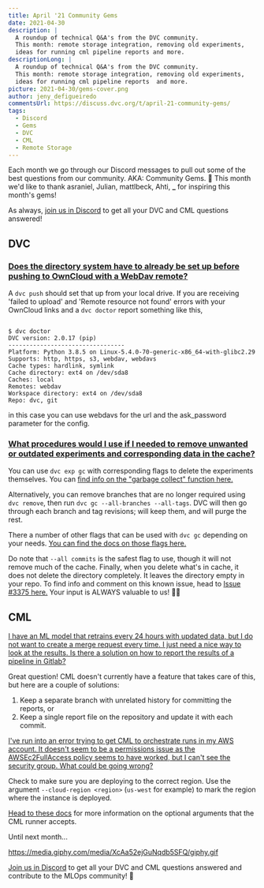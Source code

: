 ```yaml
---
title: April '21 Community Gems
date: 2021-04-30
description: |
  A roundup of technical Q&A's from the DVC community. 
  This month: remote storage integration, removing old experiments,
  ideas for running cml pipeline reports and more.
descriptionLong: |
  A roundup of technical Q&A's from the DVC community. 
  This month: remote storage integration, removing old experiments,
  ideas for running cml pipeline reports  and more.
picture: 2021-04-30/gems-cover.png
author: jeny_defigueiredo
commentsUrl: https://discuss.dvc.org/t/april-21-community-gems/
tags:
  - Discord
  - Gems
  - DVC
  - CML
  - Remote Storage
---
```


Each month we go through our Discord messages to pull out some of the best
questions from our community. AKA: Community Gems. 💎 This month we'd like to
thank asraniel, Julian, mattlbeck, Ahti, **\_** for inspiring this month's gems!

As always, [join us in Discord](https://discord.com/invite/dvwXA2N) to get all
your DVC and CML questions answered!

## DVC

### [Does the directory system have to already be set up before pushing to OwnCloud with a WebDav remote?](https://discord.com/channels/485586884165107732/485596304961962003/831472645508694046)

A `dvc push` should set that up from your local drive. If you are receiving
'failed to upload' and 'Remote resource not found' errors with your OwnCloud
links and a `dvc doctor` report something like this,

```dvc

$ dvc doctor
DVC version: 2.0.17 (pip)
---------------------------------
Platform: Python 3.8.5 on Linux-5.4.0-70-generic-x86_64-with-glibc2.29
Supports: http, https, s3, webdav, webdavs
Cache types: hardlink, symlink
Cache directory: ext4 on /dev/sda8
Caches: local
Remotes: webdav
Workspace directory: ext4 on /dev/sda8
Repo: dvc, git
```

in this case you can use webdavs for the url and the ask_password parameter for
the config.

### [What procedures would I use if I needed to remove unwanted or outdated experiments and corresponding data in the cache?](https://discord.com/channels/485586884165107732/485596304961962003/831127462544146482)

You can use `dvc exp gc` with corresponding flags to delete the experiments
themselves. You can
[find info on the "garbage collect" function here.](https://dvc.org/doc/command-reference/exp/gc#exp-gc)

Alternatively, you can remove branches that are no longer required using
`dvc remove`, then run `dvc gc --all-branches --all-tags`. DVC will then go
through each branch and tag revisions; will keep them, and will purge the rest.

There a number of other flags that can be used with `dvc gc` depending on your
needs.
[You can find the docs on those flags here.](<[https://dvc.org/doc/command-reference/exp/gc#options](https://dvc.org/doc/command-reference/exp/gc#options)>)

Do note that `--all commits` is the safest flag to use, though it will not
remove much of the cache. Finally, when you delete what's in cache, it does not
delete the directory completely. It leaves the directory empty in your repo. To
find info and comment on this known issue, head to
[Issue #3375 here.](<[https://github.com/iterative/dvc/issues/3375](https://github.com/iterative/dvc/issues/3375)>)
Your input is ALWAYS valuable to us! 🙏🏼

## CML

[I have an ML model that retrains every 24 hours with updated data, but I do not want to create a merge request every time. I just need a nice way to look at the results. Is there a solution on how to report the results of a pipeline in Gitlab?](<[https://discord.com/channels/485586884165107732/728693131557732403/827099289372983336](https://discord.com/channels/485586884165107732/728693131557732403/827099289372983336)>)

Great question! CML doesn't currently have a feature that takes care of this,
but here are a couple of solutions:

1. Keep a separate branch with unrelated history for committing the reports, or
2. Keep a single report file on the repository and update it with each commit.

[I've run into an error trying to get CML to orchestrate runs in my AWS account. It doesn't seem to be a permissions issue as the AWSEc2FullAccess policy seems to have worked, but I can't see the security group. What could be going wrong?](<[https://discord.com/channels/485586884165107732/728693131557732403/818450988084101160](https://discord.com/channels/485586884165107732/728693131557732403/818450988084101160)>)

Check to make sure you are deploying to the correct region. Use the argument
`--cloud-region <region>` (`us-west` for example) to mark the region where the
instance is deployed.

[Head to these docs]([https://discord.com/channels/485586884165107732/728693131557732403/818450988084101160)
for more information on the optional arguments that the CML runner accepts.

Until next month...

https://media.giphy.com/media/XcAa52ejGuNqdb5SFQ/giphy.gif

[Join us in Discord](https://discord.com/invite/dvwXA2N) to get all your DVC and
CML questions answered and contribute to the MLOps community! 🚀
